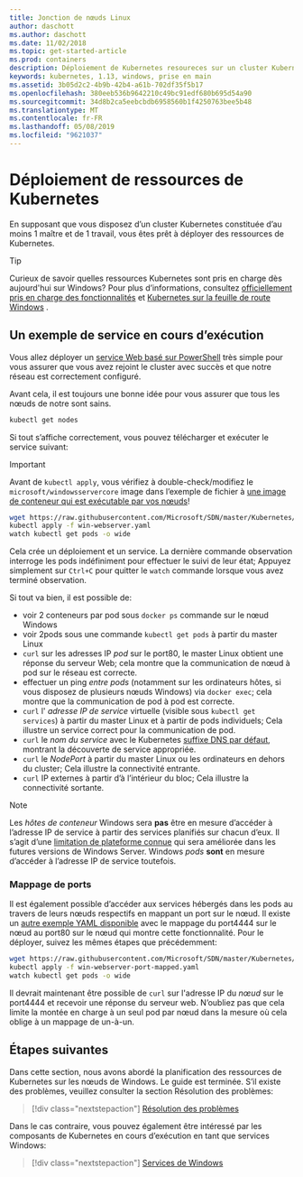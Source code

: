 ```yaml
---
title: Jonction de nœuds Linux
author: daschott
ms.author: daschott
ms.date: 11/02/2018
ms.topic: get-started-article
ms.prod: containers
description: Déploiement de Kubernetes resoureces sur un cluster Kubernetes de systèmes d’exploitation mixtes.
keywords: kubernetes, 1.13, windows, prise en main
ms.assetid: 3b05d2c2-4b9b-42b4-a61b-702df35f5b17
ms.openlocfilehash: 380eeb536b9642210c49bc91edf680b695d54a90
ms.sourcegitcommit: 34d8b2ca5eebcbdb6958560b1f4250763bee5b48
ms.translationtype: MT
ms.contentlocale: fr-FR
ms.lasthandoff: 05/08/2019
ms.locfileid: "9621037"
---
```

# <a name="deploying-kubernetes-resources"></a>Déploiement de ressources de Kubernetes #
En supposant que vous disposez d’un cluster Kubernetes constituée d’au moins 1 maître et de 1 travail, vous êtes prêt à déployer des ressources de Kubernetes.
> [!TIP] 
> Curieux de savoir quelles ressources Kubernetes sont pris en charge dès aujourd'hui sur Windows? Pour plus d’informations, consultez [officiellement pris en charge des fonctionnalités](https://kubernetes.io/docs/getting-started-guides/windows/#supported-features) et [Kubernetes sur la feuille de route Windows](https://trello.com/b/rjTqrwjl/windows-k8s-roadmap) .


## <a name="running-a-sample-service"></a>Un exemple de service en cours d’exécution ##
Vous allez déployer un [service Web basé sur PowerShell](https://github.com/Microsoft/SDN/blob/master/Kubernetes/WebServer.yaml) très simple pour vous assurer que vous avez rejoint le cluster avec succès et que notre réseau est correctement configuré.

Avant cela, il est toujours une bonne idée pour vous assurer que tous les nœuds de notre sont sains.
```bash
kubectl get nodes
```

Si tout s’affiche correctement, vous pouvez télécharger et exécuter le service suivant:
> [!Important] 
> Avant de `kubectl apply`, vous vérifiez à double-check/modifiez le `microsoft/windowsservercore` image dans l’exemple de fichier à [une image de conteneur qui est exécutable par vos nœuds](https://docs.microsoft.com/virtualization/windowscontainers/deploy-containers/version-compatibility#choosing-container-os-versions)!

```bash
wget https://raw.githubusercontent.com/Microsoft/SDN/master/Kubernetes/flannel/l2bridge/manifests/simpleweb.yml -O win-webserver.yaml
kubectl apply -f win-webserver.yaml
watch kubectl get pods -o wide
```

Cela crée un déploiement et un service. La dernière commande observation interroge les pods indéfiniment pour effectuer le suivi de leur état; Appuyez simplement sur `Ctrl+C` pour quitter le `watch` commande lorsque vous avez terminé observation.

Si tout va bien, il est possible de:

  - voir 2 conteneurs par pod sous `docker ps` commande sur le nœud Windows
  - voir 2pods sous une commande `kubectl get pods` à partir du master Linux
  - `curl` sur les adresses IP *pod* sur le port80, le master Linux obtient une réponse du serveur Web; cela montre que la communication de nœud à pod sur le réseau est correcte.
  - effectuer un ping *entre pods* (notamment sur les ordinateurs hôtes, si vous disposez de plusieurs nœuds Windows) via `docker exec`; cela montre que la communication de pod à pod est correcte.
  - `curl` l' *adresse IP de service* virtuelle (visible sous `kubectl get services`) à partir du master Linux et à partir de pods individuels; Cela illustre un service correct pour la communication de pod.
  - `curl` le *nom du service* avec le Kubernetes [suffixe DNS par défaut](https://kubernetes.io/docs/concepts/services-networking/dns-pod-service/#services), montrant la découverte de service appropriée.
  - `curl` le *NodePort* à partir du master Linux ou les ordinateurs en dehors du cluster; Cela illustre la connectivité entrante.
  - `curl` IP externes à partir d’à l’intérieur du bloc; Cela illustre la connectivité sortante.

> [!Note]  
> Les *hôtes de conteneur* Windows sera **pas** être en mesure d’accéder à l’adresse IP de service à partir des services planifiés sur chacun d’eux. Il s’agit d’une [limitation de plateforme connue](./common-problems.md#my-windows-node-cannot-access-my-services-using-the-service-ip) qui sera améliorée dans les futures versions de Windows Server. Windows *pods* **sont** en mesure d’accéder à l’adresse IP de service toutefois.

### <a name="port-mapping"></a>Mappage de ports ### 
Il est également possible d’accéder aux services hébergés dans les pods au travers de leurs nœuds respectifs en mappant un port sur le nœud. Il existe un [autre exemple YAML disponible](https://github.com/Microsoft/SDN/blob/master/Kubernetes/PortMapping.yaml) avec le mappage du port4444 sur le nœud au port80 sur le nœud qui montre cette fonctionnalité. Pour le déployer, suivez les mêmes étapes que précédemment:

```bash
wget https://raw.githubusercontent.com/Microsoft/SDN/master/Kubernetes/PortMapping.yaml -O win-webserver-port-mapped.yaml
kubectl apply -f win-webserver-port-mapped.yaml
watch kubectl get pods -o wide
```

Il devrait maintenant être possible de `curl` sur l'adresse IP du *nœud* sur le port4444 et recevoir une réponse du serveur web. N’oubliez pas que cela limite la montée en charge à un seul pod par nœud dans la mesure où cela oblige à un mappage de un-à-un.


## <a name="next-steps"></a>Étapes suivantes ##
Dans cette section, nous avons abordé la planification des ressources de Kubernetes sur les nœuds de Windows. Le guide est terminée. S’il existe des problèmes, veuillez consulter la section Résolution des problèmes:

> [!div class="nextstepaction"]
> [Résolution des problèmes](./common-problems.md)

Dans le cas contraire, vous pouvez également être intéressé par les composants de Kubernetes en cours d’exécution en tant que services Windows:
> [!div class="nextstepaction"]
> [Services de Windows](./kube-windows-services.md)